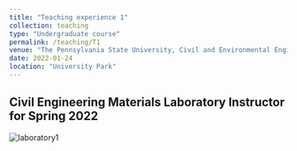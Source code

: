 ```yaml
---
title: "Teaching experience 1"
collection: teaching
type: "Undergraduate course"
permalink: /teaching/T1
venue: "The Pennsylvania State University, Civil and Environmental Engineering"
date: 2022-01-24
location: "University Park"
---
```

Civil Engineering Materials Laboratory
Instructor for Spring 2022
----

![laboratory1](/images/Teaching_laboratoryv2.jpg)
